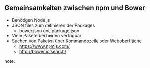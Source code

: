 ##  Gemeinsamkeiten zwischen npm und Bower

* Benötigen Node.js<!-- .element: class="fragment roll-in" data-fragment-index="1" -->
* JSON files zum definieren der Packages<!-- .element: class="fragment roll-in" data-fragment-index="2" -->
    * bower.json und package.json
* Viele Pakete bei beiden verfügbar<!-- .element: class="fragment roll-in" data-fragment-index="3" -->
* Suchen von Paketen über Kommandozeile oder Weboberfläche<!-- .element: class="fragment roll-in" data-fragment-index="4" -->
    * https://www.npmjs.com/
    * http://bower.io/search/

note:

